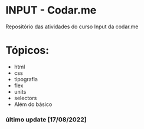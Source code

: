 # INPUT - Codar.me

Repositório das atividades do curso Input da codar.me

# Tópicos: 
- html
- css
- tipografia
- flex
- units
- selectors
- Além do básico

### último update [17/08/2022]
